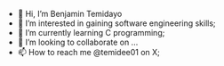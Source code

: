 - 👋 Hi, I’m Benjamin Temidayo
- 👀 I’m interested in gaining software engineering skills;
- 🌱 I’m currently learning C programming;
- 💞️ I’m looking to collaborate on ...
- 📫 How to reach me @temidee01 on X;

<!---
temidee01/temidee01 is a ✨ special ✨ repository because its `README.md` (this file) appears on your GitHub profile.
You can click the Preview link to take a look at your changes.
--->
